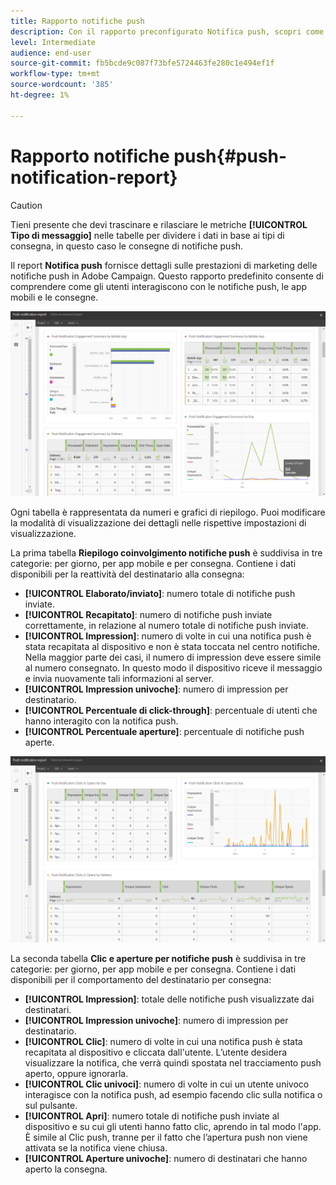 ```yaml
---
title: Rapporto notifiche push
description: Con il rapporto preconfigurato Notifica push, scopri come le notifiche push hanno avuto esito positivo.
level: Intermediate
audience: end-user
source-git-commit: fb5bcde9c087f73bfe5724463fe280c1e494ef1f
workflow-type: tm+mt
source-wordcount: '385'
ht-degree: 1%

---
```


# Rapporto notifiche push{#push-notification-report}

>[!CAUTION]
>
>Tieni presente che devi trascinare e rilasciare le metriche **[!UICONTROL Tipo di messaggio]** nelle tabelle per dividere i dati in base ai tipi di consegna, in questo caso le consegne di notifiche push.

Il report **Notifica push** fornisce dettagli sulle prestazioni di marketing delle notifiche push in Adobe Campaign. Questo rapporto predefinito consente di comprendere come gli utenti interagiscono con le notifiche push, le app mobili e le consegne.

![](assets/dynamic_report_push.png)

Ogni tabella è rappresentata da numeri e grafici di riepilogo. Puoi modificare la modalità di visualizzazione dei dettagli nelle rispettive impostazioni di visualizzazione.

La prima tabella **Riepilogo coinvolgimento notifiche push** è suddivisa in tre categorie: per giorno, per app mobile e per consegna. Contiene i dati disponibili per la reattività del destinatario alla consegna:

* **[!UICONTROL Elaborato/inviato]**: numero totale di notifiche push inviate.
* **[!UICONTROL Recapitato]**: numero di notifiche push inviate correttamente, in relazione al numero totale di notifiche push inviate.
* **[!UICONTROL Impression]**: numero di volte in cui una notifica push è stata recapitata al dispositivo e non è stata toccata nel centro notifiche. Nella maggior parte dei casi, il numero di impression deve essere simile al numero consegnato. In questo modo il dispositivo riceve il messaggio e invia nuovamente tali informazioni al server.
* **[!UICONTROL Impression univoche]**: numero di impression per destinatario.
* **[!UICONTROL Percentuale di click-through]**: percentuale di utenti che hanno interagito con la notifica push.
* **[!UICONTROL Percentuale aperture]**: percentuale di notifiche push aperte.

![](assets/dynamic_report_push_2.png)

La seconda tabella **Clic e aperture per notifiche push** è suddivisa in tre categorie: per giorno, per app mobile e per consegna. Contiene i dati disponibili per il comportamento del destinatario per consegna:

* **[!UICONTROL Impression]**: totale delle notifiche push visualizzate dai destinatari.
* **[!UICONTROL Impression univoche]**: numero di impression per destinatario.
* **[!UICONTROL Clic]**: numero di volte in cui una notifica push è stata recapitata al dispositivo e cliccata dall&#39;utente. L’utente desidera visualizzare la notifica, che verrà quindi spostata nel tracciamento push aperto, oppure ignorarla.
* **[!UICONTROL Clic univoci]**: numero di volte in cui un utente univoco interagisce con la notifica push, ad esempio facendo clic sulla notifica o sul pulsante.
* **[!UICONTROL Apri]**: numero totale di notifiche push inviate al dispositivo e su cui gli utenti hanno fatto clic, aprendo in tal modo l&#39;app. È simile al Clic push, tranne per il fatto che l’apertura push non viene attivata se la notifica viene chiusa.
* **[!UICONTROL Aperture univoche]**: numero di destinatari che hanno aperto la consegna.
